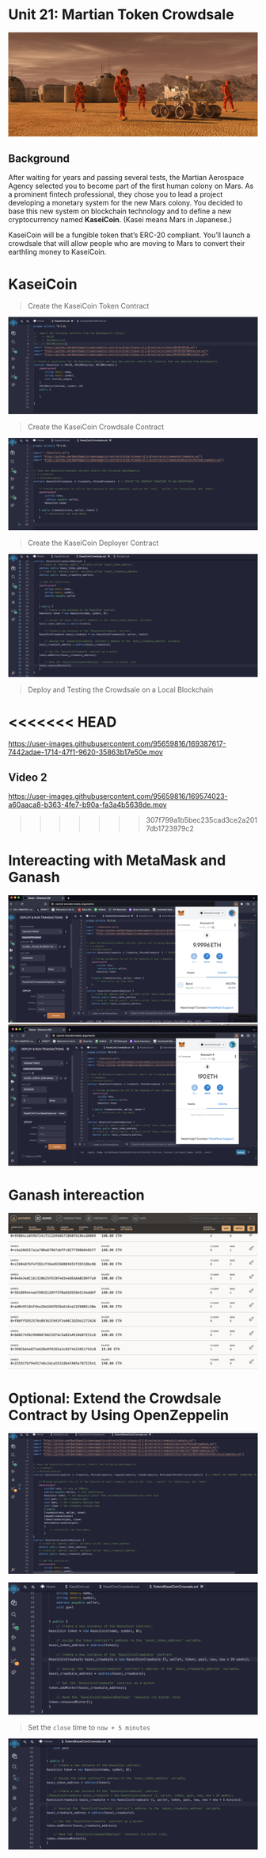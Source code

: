 # Unit 21: Martian Token Crowdsale

![](image/Newplanet.png)

## Background

After waiting for years and passing several tests, the Martian Aerospace Agency selected you to become part of the first human colony on Mars. As a prominent fintech professional, they chose you to lead a project developing a monetary system for the new Mars colony. You decided to base this new system on blockchain technology and to define a new cryptocurrency named **KaseiCoin**. (Kasei means Mars in Japanese.)

KaseiCoin will be a fungible token that’s ERC-20 compliant. You’ll launch a crowdsale that will allow people who are moving to Mars to convert their earthling money to KaseiCoin.


# KaseiCoin
> Create the KaseiCoin Token Contract

![](image/kasei1.png)

> Create the KaseiCoin Crowdsale Contract


![](image/kasei2.png)

> Create the KaseiCoin Deployer Contract

![](image/kasei3.png)




>Deploy and Testing the Crowdsale on a Local Blockchain

<<<<<<< HEAD
=======
https://user-images.githubusercontent.com/95659816/169387617-7442adae-1714-47f1-9620-35863b17e50e.mov
## Video 2

https://user-images.githubusercontent.com/95659816/169574023-a60aaca8-b363-4fe7-b90a-fa3a4b5638de.mov
>>>>>>> 307f799a1b5bec235cad3ce2a2017db1723979c2

# Intereacting with MetaMask and Ganash

![](image/SendEth.png)
![](image/RecieveEth.png)

# Ganash intereaction

![](image/Ganash.png)


# Optional: Extend the Crowdsale Contract by Using OpenZeppelin

![](image/ExtendKasei.png)

![](image/ExtendKasei1.png)

>Set the `close` time to `now + 5 minutes`

![](image/5minuntes.png)


